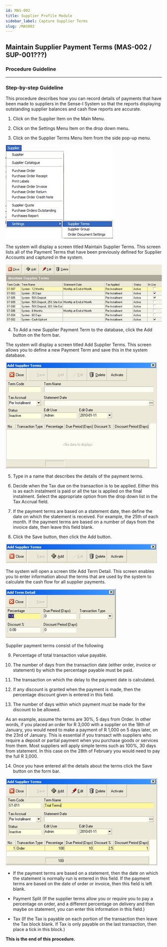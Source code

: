 ```yaml
---
id: MAS-002
title: Supplier Profile Module
sidebar_label: Capture Supplier Terms
slug: /MAS002
---
```


## Maintain Supplier Payment Terms (MAS-002 / SUP-001???)
### Procedure Guideline
___  


### Step-by-step Guideline

This procedure describes how you can record details of payments that
have been made to suppliers in the Sense-I System so that the reports
displaying outstanding supplier balances and cash flow reports are
accurate.

1.  Click on the Supplier Item on the Main Menu.

2.  Click on the Settings Menu Item on the drop down menu.  

3.  Click on the Supplier Terms Menu Item from the side pop-up menu.

![](../static/img/docs/mas-002/image1.jpg)

The system will display a screen titled Maintain Supplier Terms. This
screen lists all of the Payment Terms that have been previously defined
for Supplier Accounts and captured in the system.

![](../static/img/docs/mas-002/image3.jpg)

4.  To Add a new Supplier Payment Term to the database, click the Add
    button on the form bar.

The system will display a screen titled Add Supplier Terms. This screen
allows you to define a new Payment Term and save this in the system
database.

![](../static/img/docs/mas-002/image4.jpg)

5.  Type in a name that describes the details of the payment terms.

6.  Decide when the Tax due on the transaction is to be applied. Either
    this is as each instalment is paid or all the tax is applied on the
    final instalment. Select the appropriate option from the drop down
    list in the Tax Accrual field.

7.  If the payment terms are based on a statement date, then define the
    date on which the statement is received. For example, the 25th of
    each month. If the payment terms are based on a number of days from
    the invoice date, then leave this field blank.

8.  Click the Save button, then click the Add button.

![](../static/img/docs/mas-002/image5.jpg)

The system will open a screen title Add Term Detail. This screen
enables you to enter information about the terms that are used by the
system to calculate the cash flow for all supplier payments.

![](../static/img/docs/mas-002/image6.jpg)

Supplier payment terms consist of the following

9.  Percentage of total transaction value payable.

10. The number of days from the transaction date (either order, invoice
    or statement) by which the percentage payable must be paid.

11. The transaction on which the delay to the payment date is
    calculated.

12. If any discount is granted when the payment is made, then the
    percentage discount given is entered in this field.

13. The number of days within which payment must be made for the
    discount to be allowed.

As an example, assume the terms are 30%, 5 days from Order. In other
words, if you placed an order for R 3,000 with a supplier on the 18th of
January, you would need to make a payment of R 1,000 on 5 days later, on
the 23rd of January. This is essential if you transact with suppliers
who require a deposit or partial payment when you purchase goods or
services from them. Most suppliers will apply simple terms such as 100%,
30 days from statement. In this case on the 28th of February you would
need to pay the full R 3,000.

14. Once you have entered all the details about the terms click the Save
    button on the form bar.

![](../static/img/docs/mas-002/image7.jpg)

-   If the payment terms are based on a statement, then the date on
    which the statement is normally run is entered in this field. If the
    payment terms are based on the date of order or invoice, then this
    field is left blank.

-   Payment Split (If the supplier terms allow you or require you to pay
    a percentage on order, and a different percentage on delivery and
    then maybe on statement, you can enter this information in this
    field.)

-   Tax (If the Tax is payable on each portion of the transaction then
    leave the Tax block blank. If Tax is only payable on the last
    transaction, then place a tick in this block.)

**This is the end of this procedure.**
